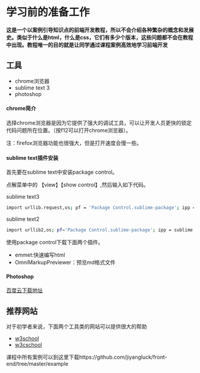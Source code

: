 # 学习前的准备工作

**这是一个以案例引导知识点的前端开发教程，所以不会介绍各种繁杂的概念和发展史。类似于什么是html，什么是css，它们有多少个版本，这些问题都不会在教程中出现。教程唯一的目的就是让同学通过课程案例高效地学习前端开发**

## 工具
* chrome浏览器
* sublime text 3 
* photoshop 

#### chrome简介
选择chrome浏览器是因为它提供了强大的调试工具，可以让开发人员更快的锁定代码问题所在位置。（按f12可以打开chrome浏览器）。

注：firefox浏览器功能也很强大，但是打开速度会慢一些。

#### sublime text插件安装
首先要在sublime text中安装package control。

点解菜单中的 【view】【show control】,然后输入如下代码。

sublime text3
``` bash
import urllib.request,os; pf = 'Package Control.sublime-package'; ipp = sublime.installed_packages_path(); urllib.request.install_opener( urllib.request.build_opener( urllib.request.ProxyHandler()) ); open(os.path.join(ipp, pf), 'wb').write(urllib.request.urlopen( 'http://sublime.wbond.net/' + pf.replace(' ','%20')).read())
```

sublime text2
``` bash
import urllib2,os; pf='Package Control.sublime-package'; ipp = sublime.installed_packages_path(); os.makedirs( ipp ) if not os.path.exists(ipp) else None; urllib2.install_opener( urllib2.build_opener( urllib2.ProxyHandler( ))); open( os.path.join( ipp, pf), 'wb' ).write( urllib2.urlopen( 'http://sublime.wbond.net/' +pf.replace( ' ','%20' )).read()); print( 'Please restart Sublime Text to finish installation')
```

使用package control下载下面两个插件。
* emmet:快速编写html
* OmniMarkupPreviewer：预览md格式文件

#### Photoshop
[百度云下载地址](http://pan.baidu.com/s/1c5jDc6)


## 推荐网站
对于初学者来说，下面两个工具类的网站可以提供很大的帮助
* [w3school](http://www.w3school.com.cn/)
* [w3cschool](http://www.w3cschool.cn/)

课程中所有案例可以到这里下载https://github.com/jiyangluck/front-end/tree/master/example


